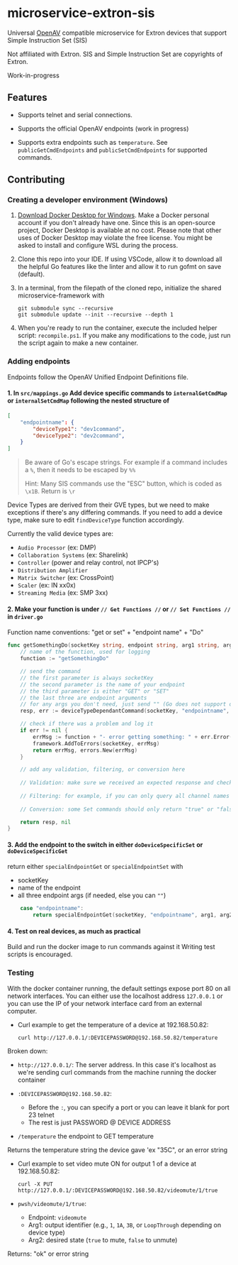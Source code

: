 # microservice-extron-sis

Universal [OpenAV](https://github.com/Dartmouth-OpenAV) compatible microservice for Extron devices that support Simple Instruction Set (SIS)

Not affiliated with Extron.  SIS and Simple Instruction Set are copyrights of Extron.

Work-in-progress

## Features

- Supports telnet and serial connections.

- Supports the official OpenAV endpoints (work in progress)

- Supports extra endpoints such as `temperature`.  See `publicGetCmdEndpoints` and `publicSetCmdEndpoints` for supported commands.

## Contributing

### Creating a developer environment (Windows)

1. [Download Docker Desktop for Windows](https://www.docker.com/products/docker-desktop/).  Make a Docker personal account if you don't already have one.  Since this is an open-source project, Docker Desktop is available at no cost.  Please note that other uses of Docker Desktop may violate the free license.  You might be asked to install and configure WSL during the process.

2. Clone this repo into your IDE.  If using VSCode, allow it to download all the helpful Go features like the linter and allow it to run gofmt on save (default).

3. In a terminal, from the filepath of the cloned repo, initialize the shared microservice-framework with

    ```pwsh
    git submodule sync --recursive
    git submodule update --init --recursive --depth 1
    ```

4. When you're ready to run the container, execute the included helper script: `recompile.ps1`.  If you make any modifications to the code, just run the script again to make a new container.

### Adding endpoints

Endpoints follow the OpenAV Unified Endpoint Definitions file.

#### 1. In `src/mappings.go` Add device specific commands to `internalGetCmdMap` or `internalSetCmdMap` following the nested structure of

```json
[
    "endpointname": {
        "deviceType1": "dev1command",
        "deviceType2": "dev2command",
    }
]
```

> Be aware of Go's escape strings.  For example if a command includes a `%`, then it needs to be escaped by `%%`
>
> Hint: Many SIS commands use the "ESC" button, which is coded as `\x1B`.  Return is `\r`

Device Types are derived from their GVE types, but we need to make exceptions if there's any differing commands.  If you need to add a device type, make sure to edit `findDeviceType` function accordingly.

Currently the valid device types are:

- `Audio Processor` (ex: DMP)
- `Collaboration Systems` (ex: Sharelink)
- `Controller` (power and relay control, not IPCP's)
- `Distribution Amplifier`
- `Matrix Switcher` (ex: CrossPoint)
- `Scaler` (ex: IN xx0x)
- `Streaming Media` (ex: SMP 3xx)

#### 2. Make your function is under `// Get Functions //` or `// Set Functions //` in `driver.go`

Function name conventions: "get or set" + "endpoint name" + "Do"

```go
func getSomethingDo(socketKey string, endpoint string, arg1 string, arg2 string, arg3 string) (string, error) {
    // name of the function, used for logging
    function := "getSomethingDo"

    // send the command
    // the first parameter is always socketKey
    // the second parameter is the name of your endpoint
    // the third parameter is either "GET" or "SET"
    // the last three are endpoint arguments
    // for any args you don't need, just send "" (Go does not support optional params)
    resp, err := deviceTypeDependantCommand(socketKey, "endpointname", "GET", arg1, "", "")

    // check if there was a problem and log it
    if err != nil {
        errMsg := function + "- error getting something: " + err.Error()
        framework.AddToErrors(socketKey, errMsg)
        return errMsg, errors.New(errMsg)
    }

    // add any validation, filtering, or conversion here
    
    // Validation: make sure we received an expected response and check if the device returned an error message
    
    // Filtering: for example, if you can only query all channel names but you only want to return the n'th channel name, do that here.
    
    // Conversion: some Set commands should only return "true" or "false" or the err message, but the device may return an 1 or 0.  Convert that here.

    return resp, nil
}

```

#### 3. Add the endpoint to the switch in either `doDeviceSpecificSet` or `doDeviceSpecificGet`

return either `specialEndpointGet` or `specialEndpointSet` with

- socketKey
- name of the endpoint
- all three endpoint args (if needed, else you can `""`)

```go
    case "endpointname":
        return specialEndpointGet(socketKey, "endpointname", arg1, arg2, arg3)
```

#### 4. Test on real devices, as much as practical

Build and run the docker image to run commands against it
Writing test scripts is encouraged.

### Testing

With the docker container running, the default settings expose port 80 on all network interfaces.
You can either use the localhost address `127.0.0.1` or you can use the IP of your network interface card from an external computer.

- Curl example to get the temperature of a device at 192.168.50.82:

    ```pwsh
    curl http://127.0.0.1/:DEVICEPASSWORD@192.168.50.82/temperature
    ```

Broken down:

- `http://127.0.0.1/`: The server address.  In this case it's localhost as we're sending curl commands from the machine running the docker container

- `:DEVICEPASSWORD@192.168.50.82`:
  - Before the `:`, you can specify a port or you can leave it blank for port 23 telnet
  - The rest is just PASSWORD @ DEVICE ADDRESS

- `/temperature` the endpoint to GET temperature

Returns the temperature string the device gave 'ex "35C", or an error string

- Curl example to set video mute ON for output 1 of a device at 192.168.50.82:

    ```pwsh
    curl -X PUT http://127.0.0.1/:DEVICEPASSWORD@192.168.50.82/videomute/1/true
    ```

- ```pwsh/videomute/1/true```:
  - Endpoint: `videomute`
  - Arg1: output identifier (e.g., `1`, `1A`, `3B`, or `LoopThrough` depending on device type)
  - Arg2: desired state (`true` to mute, `false` to unmute)

Returns: "ok" or error string
